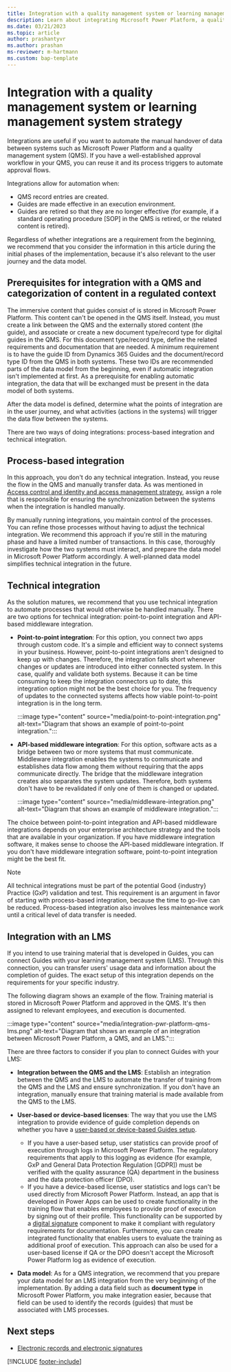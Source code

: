 ```yaml
---
title: Integration with a quality management system or learning management system strategy
description: Learn about integrating Microsoft Power Platform, a quality management system (QMS), and a learning management system (LMS) with Dynamics 365 Guides in a regulated industry.
ms.date: 03/21/2023
ms.topic: article
author: prashantyvr
ms.author: prashan
ms-reviewer: m-hartmann
ms.custom: bap-template
---
```


# Integration with a quality management system or learning management system strategy

Integrations are useful if you want to automate the manual handover of data between systems such as Microsoft Power Platform and a quality management system (QMS). If you have a well-established approval workflow in your QMS, you can reuse it and its process triggers to automate approval flows.

Integrations allow for automation when:

- QMS record entries are created.
- Guides are made effective in an execution environment.
- Guides are retired so that they are no longer effective (for example, if a standard operating procedure \[SOP\] in the QMS is retired, or the related content is retired).

Regardless of whether integrations are a requirement from the beginning, we recommend that you consider the information in this article during the initial phases of the implementation, because it's also relevant to the user journey and the data model.

## Prerequisites for integration with a QMS and categorization of content in a regulated context

The immersive content that guides consist of is stored in Microsoft Power Platform. This content can't be opened in the QMS itself. Instead, you must create a link between the QMS and the externally stored content (the guide), and associate or create a new document type/record type for digital guides in the QMS. For this document type/record type, define the related requirements and documentation that are needed. A minimum requirement is to have the guide ID from Dynamics 365 Guides and the document/record type ID from the QMS in both systems. These two IDs are recommended parts of the data model from the beginning, even if automatic integration isn't implemented at first. As a prerequisite for enabling automatic integration, the data that will be exchanged must be present in the data model of both systems. 

After the data model is defined, determine what the points of integration are in the user journey, and what activities (actions in the systems) will trigger the data flow between the systems.

There are two ways of doing integrations: process-based integration and technical integration.

## Process-based integration

In this approach, you don't do any technical integration. Instead, you reuse the flow in the QMS and manually transfer data. As was mentioned in [Access control and identity and access management strategy](strategy-for-access-control-and-iam.md), assign a role that is responsible for ensuring the synchronization between the systems when the integration is handled manually.

By manually running integrations, you maintain control of the processes. You can refine those processes without having to adjust the technical integration. We recommend this approach if you're still in the maturing phase and have a limited number of transactions. In this case, thoroughly investigate how the two systems must interact, and prepare the data model in Microsoft Power Platform accordingly. A well-planned data model simplifies technical integration in the future.

## Technical integration

As the solution matures, we recommend that you use technical integration to automate processes that would otherwise be handled manually. There are two options for technical integration: point-to-point integration and API-based middleware integration.

- **Point-to-point integration**: For this option, you connect two apps through custom code. It's a simple and efficient way to connect systems in your business. However, point-to-point integrations aren't designed to keep up with changes. Therefore, the integration falls short whenever changes or updates are introduced into either connected system. In this case, qualify and validate both systems. Because it can be time consuming to keep the integration connectors up to date, this integration option might not be the best choice for you. The frequency of updates to the connected systems affects how viable point-to-point integration is in the long term.

    :::image type="content" source="media/point-to-point-integration.png" alt-text="Diagram that shows an example of point-to-point integration.":::

- **API-based middleware integration**: For this option, software acts as a bridge between two or more systems that must communicate. Middleware integration enables the systems to communicate and establishes data flow among them without requiring that the apps communicate directly. The bridge that the middleware integration creates also separates the system updates. Therefore, both systems don't have to be revalidated if only one of them is changed or updated.

    :::image type="content" source="media/middleware-integration.png" alt-text="Diagram that shows an example of middleware integration.":::

The choice between point-to-point integration and API-based middleware integrations depends on your enterprise architecture strategy and the tools that are available in your organization. If you have middleware integration software, it makes sense to choose the API-based middleware integration. If you don't have middleware integration software, point-to-point integration might be the best fit.

> [!NOTE]
> All technical integrations must be part of the potential Good \{industry\} Practice (GxP) validation and test. This requirement is an argument in favor of starting with process-based integration, because the time to go-live can be reduced. Process-based integration also involves less maintenance work until a critical level of data transfer is needed.

## Integration with an LMS

If you intend to use training material that is developed in Guides, you can connect Guides with your learning management system (LMS). Through this connection, you can transfer users' usage data and information about the completion of guides. The exact setup of this integration depends on the requirements for your specific industry.

The following diagram shows an example of the flow. Training material is stored in Microsoft Power Platform and approved in the QMS. It's then assigned to relevant employees, and execution is documented.

:::image type="content" source="media/integration-pwr-platform-qms-lms.png" alt-text="Diagram that shows an example of an integration between Microsoft Power Platform, a QMS, and an LMS.":::

There are three factors to consider if you plan to connect Guides with your LMS:

- **Integration between the QMS and the LMS**: Establish an integration between the QMS and the LMS to automate the transfer of training from the QMS and the LMS and ensure synchronization. If you don't have an integration, manually ensure that training material is made available from the QMS to the LMS.
- **User-based or device-based licenses**: The way that you use the LMS integration to provide evidence of guide completion depends on whether you have a [user-based or device-based Guides setup](hololens-devices.md#user-based-versus-device-based-setup).

    - If you have a user-based setup, user statistics can provide proof of execution through logs in Microsoft Power Platform. The regulatory requirements that apply to this logging as evidence (for example, GxP and General Data Protection Regulation \[GDPR\]) must be verified with the quality assurance (QA) department in the business and the data protection officer (DPO).
    - If you have a device-based license, user statistics and logs can't be used directly from Microsoft Power Platform. Instead, an app that is developed in Power Apps can be used to create functionality in the training flow that enables employees to provide proof of execution by signing out of their profile. This functionality can be supported by a [digital signature](electronic-records-and-electronic-signature.md) component to make it compliant with regulatory requirements for documentation. Furthermore, you can create integrated functionality that enables users to evaluate the training as additional proof of execution. This approach can also be used for a user-based license if QA or the DPO doesn't accept the Microsoft Power Platform log as evidence of execution.

- **Data model**: As for a QMS integration, we recommend that you prepare your data model for an LMS integration from the very beginning of the implementation. By adding a data field such as **document type** in Microsoft Power Platform, you make integration easier, because that field can be used to identify the records (guides) that must be associated with LMS processes.

## Next steps

- [Electronic records and electronic signatures](electronic-records-and-electronic-signature.md)

[!INCLUDE [footer-include](../../includes/footer-banner.md)]
